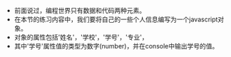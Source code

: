 - 前面说过，编程世界只有数据和代码两种元素。
- 在本节的练习内容中，我们要将自己的一些个人信息编写为一个javascript对象。
- 对象的属性包括'姓名'，'学校'，'学号'，'专业'，
- 其中'学号'属性值的类型为数字(number)，并在console中输出学号的值。